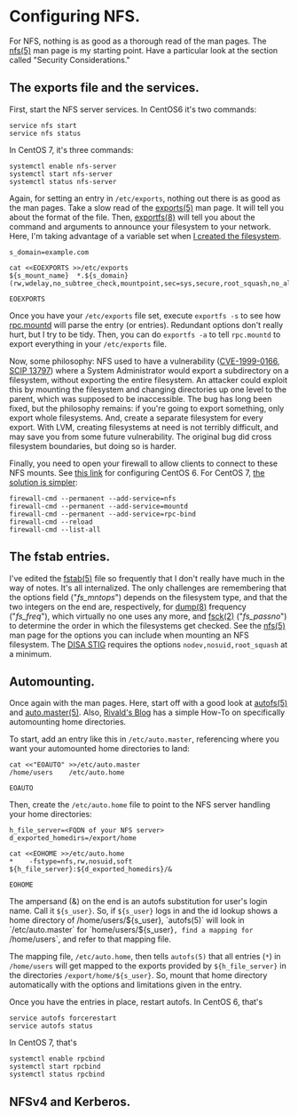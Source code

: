 # Configuring NFS.

For NFS, nothing is as good as a thorough read of the man pages. The [nfs(5)][nfs5] man page is my starting point. Have a particular look at the section called "Security Considerations."

[nfs5]: http://linux.die.net/man/5/nfs


## The exports file and the services.

First, start the NFS server services. In CentOS6 it's two commands:

```
service nfs start
service nfs status

```


In CentOS 7, it's three commands:

```
systemctl enable nfs-server
systemctl start nfs-server
systemctl status nfs-server

```


Again, for setting an entry in `/etc/exports`, nothing out there is as good as the man pages. Take a slow read of the [exports(5)][exports5] man page. It will tell you about the format of the file. Then, [exportfs(8)][exportfs8] will tell you about the command and arguments to announce your filesystem to your network. Here, I'm taking advantage of a variable set when [I created the filesystem][01lvmluks].

```
s_domain=example.com

cat <<EOEXPORTS >>/etc/exports
${s_mount_name}  *.${s_domain}(rw,wdelay,no_subtree_check,mountpoint,sec=sys,secure,root_squash,no_all_squash)

EOEXPORTS

```


Once you have your `/etc/exports` file set, execute `exportfs -s` to see how [rpc.mountd][mountd8] will parse the entry (or entries). Redundant options don't really hurt, but I try to be tidy. Then, you can do `exportfs -a` to tell `rpc.mountd` to export everything in your `/etc/exports` file.

Now, some philosophy: NFS used to have a vulnerability ([CVE-1999-0166][cve19990166], [SCIP 13797][scip13797]) where a System Administrator would export a subdirectory on a filesystem, without exporting the entire filesystem. An attacker could exploit this by mounting the filesystem and changing directories up one level to the parent, which was supposed to be inaccessible. The bug has long been fixed, but the philosophy remains: if you're going to export something, only export whole filesystems. And, create a separate filesystem for every export. With LVM, creating filesystems at need is not terribly difficult, and may save you from some future vulnerability. The original bug did cross filesystem boundaries, but doing so is harder.

Finally, you need to open your firewall to allow clients to connect to these NFS mounts. See [this link][linuxconfig] for configuring CentOS 6. For CentOS 7, [the solution is simpler][stackexchange]:

```
firewall-cmd --permanent --add-service=nfs
firewall-cmd --permanent --add-service=mountd
firewall-cmd --permanent --add-service=rpc-bind
firewall-cmd --reload
firewall-cmd --list-all

```



[exports5]: http://linux.die.net/man/5/exports
[exportfs8]: http://linux.die.net/man/8/exportfs
[01lvmluks]: https://github.com/dafydd2277/systemAdmin/blob/master/filesystems/01_lvm_and_luks.md
[mountd8]: http://linux.die.net/man/8/mountd
[cve19990166]: https://web.nvd.nist.gov/view/vuln/detail?vulnId=CVE-1999-0166
[scip13797]: http://www.scip.ch/en/?vuldb.13797
[linuxconfig]:  http://linuxconfig.org/how-to-configure-nfs-on-linux
[stackexchange]: http://unix.stackexchange.com/questions/243756/nfs-servers-and-firewalld/243863

## The fstab entries.

I've edited the [fstab(5)][fstab5] file so frequently that I don't really have much in the way of notes. It's all internalized. The only challenges are remembering that the options field ("*fs_mntops*") depends on the filesystem type, and that the two integers on the end are, respectively, for [dump(8)][dump8] frequency ("*fs_freq*"), which virtually no one uses any more, and [fsck(2)][fsck2] ("*fs_passno*") to determine the order in which the filesystems get checked. See the [nfs(5)][nfs5] man page for the options you can include when mounting an NFS filesystem. The [DISA STIG][disastig] requires the options `nodev,nosuid,root_squash` at a minimum.

[fstab5]: http://linux.die.net/man/5/fstab
[dump8]: http://linux.die.net/man/8/dump
[fsck2]: http://linux.die.net/man/2/fsck
[disastig]: http://iase.disa.mil/stigs/Pages/index.aspx



## Automounting.

Once again with the man pages. Here, start off with a good look at [autofs(5)][autofs5] and [auto.master(5)][automaster5]. Also, [Rivald's Blog][rivald] has a simple How-To on specifically automounting home directories.

To start, add an entry like this in `/etc/auto.master`, referencing where you want your automounted home directories to land:

```
cat <<"EOAUTO" >>/etc/auto.master
/home/users    /etc/auto.home

EOAUTO

```

Then, create the `/etc/auto.home` file to point to the NFS server handling your home directories:

```
h_file_server=<FQDN of your NFS server>
d_exported_homedirs=/export/home

cat <<EOHOME >>/etc/auto.home
*    -fstype=nfs,rw,nosuid,soft    ${h_file_server}:${d_exported_homedirs}/&

EOHOME

```

The ampersand (&) on the end is an autofs substitution for user's login name. Call it `${s_user}`. So, if `${s_user}` logs in and the id lookup shows a home directory of /home/users/${s_user}, `autofs(5)` will look in `/etc/auto.master` for `home/users/${s_user}`, find a mapping for `/home/users`, and refer to that mapping file.

The mapping file, `/etc/auto.home`, then tells `autofs(5)` that all entries (`*`) in `/home/users` will get mapped to the exports provided by `${h_file_server}` in the directories `/export/home/${s_user}`. So, mount that home directory automatically with the options and limitations given in the entry.

Once you have the entries in place, restart autofs. In CentOS 6, that's

```
service autofs forcerestart
service autofs status

```

In CentOS 7, that's

```
systemctl enable rpcbind
systemctl start rpcbind
systemctl status rpcbind

```

[rivald]: http://rivald.blogspot.com/2009/11/automount-home-directories-over-nfs-in.html
[autofs5]: http://linux.die.net/man/5/autofs
[automaster5]: http://linux.die.net/man/5/auto.master


## NFSv4 and Kerberos.

